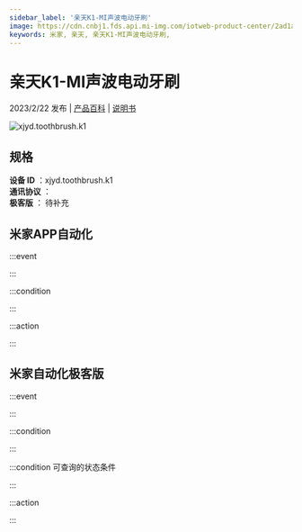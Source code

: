 ```yaml
---
sidebar_label: '亲天K1-MI声波电动牙刷'
image: https://cdn.cnbj1.fds.api.mi-img.com/iotweb-product-center/2ad1a839b83c080e2e755b088e552295_1675137926755.png?GalaxyAccessKeyId=AKVGLQWBOVIRQ3XLEW&Expires=9223372036854775807&Signature=64mmlvub7lvGZBlpmkaHCc+VLAc=
keywords: 米家, 亲天, 亲天K1-MI声波电动牙刷, 
---
```

# 亲天K1-MI声波电动牙刷

2023/2/22 发布 | [产品百科](https://home.mi.com/webapp/content/baike/product/index.html?model=xjyd.toothbrush.k1/) | [说明书](https://home.mi.com/views/introduction.html?model=xjyd.toothbrush.k1&region=cn)

![xjyd.toothbrush.k1](https://cdn.cnbj1.fds.api.mi-img.com/iotweb-product-center/2ad1a839b83c080e2e755b088e552295_1675137926755.png?GalaxyAccessKeyId=AKVGLQWBOVIRQ3XLEW&Expires=9223372036854775807&Signature=64mmlvub7lvGZBlpmkaHCc+VLAc=)

## 规格  
> 
**设备 ID** ：xjyd.toothbrush.k1  
**通讯协议** ：  
**极客版**  ： 待补充 


## 米家APP自动化  

:::event  

:::

:::condition  

:::

:::action   

:::

## 米家自动化极客版  

:::event  

:::

:::condition  

:::

:::condition 可查询的状态条件  

:::

:::action  

:::

        
